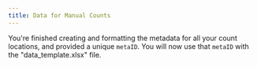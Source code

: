 ```yaml
---
title: Data for Manual Counts
---
```


You're finished creating and formatting the metadata for all your count locations, and provided a unique `metaID`. You will now use that `metaID` with the "data_template.xlsx" file.

